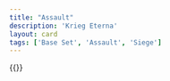 ```yaml
---
title: "Assault"
description: 'Krieg Eterna'
layout: card
tags: ['Base Set', 'Assault', 'Siege']
---
```

{{<card-detail-page title="Assault2" artwork="Assault on Saragossa by January Suchodolski (1845)" />}}
